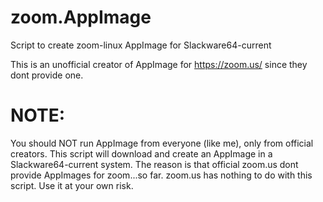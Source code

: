 # zoom.AppImage
Script to create zoom-linux AppImage for Slackware64-current

This is an unofficial creator of AppImage for https://zoom.us/ since they dont provide one.


# NOTE:
You should NOT run AppImage from everyone (like me), only from official creators.
 This script will download and create an AppImage in a Slackware64-current system. 
 The reason is that official zoom.us dont provide AppImages for zoom...so far.
 zoom.us has nothing to do with this script. Use it at your own risk.
